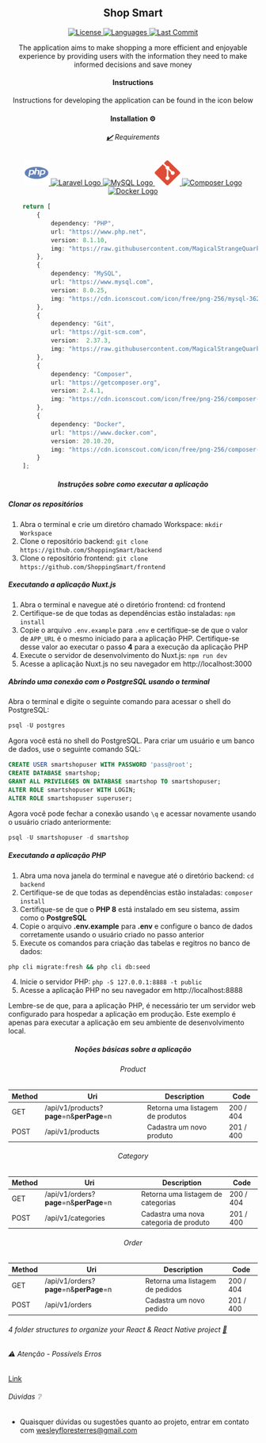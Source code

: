 <h2 align="center">Shop Smart</h2>

<p align="center">
    <a href="#">
        <img alt="License" src="https://img.shields.io/github/license/Weavous/ShopSmart">
    </a>
    <a href="#">
        <img alt="Languages" src="https://img.shields.io/github/languages/count/Weavous/ShopSmart">
    </a>
    <a href="#">
        <img alt="Last Commit" src="https://img.shields.io/github/last-commit/Weavous/ShopSmart">
    </a>
</p>

<p align="center">The application aims to make shopping a more efficient and enjoyable experience by providing users with the information they need to make informed decisions and save money</p>

<h4 align="center">Instructions</h4>

<p align="center">Instructions for developing the application can be found in the icon below</p>

<h4 align="center">Installation ⚙️</h4>

<h6 align="center"><a href="https://iconscout.com">✔️</a> Requirements</h6>

<p align="center">
    <a href="https://www.php.net">
        <img width="10%" src="https://raw.githubusercontent.com/MagicalStrangeQuark/MagicalStrangeQuark/master/assets/php.svg" alt="PHP Logo">
    </a>
    <a href="https://laravel.com">
        <img width="10%" src="https://cdn.iconscout.com/icon/free/png-256/laravel-2038872-1720085.png" alt="Laravel Logo">
    </a>
    <a href="https://www.mysql.com">
        <img width="10%" src="https://cdn.iconscout.com/icon/free/png-256/mysql-3628940-3030165.png" alt="MySQL Logo">
    </a>
    <a href="https://git-scm.com">
        <img width="10%" src="https://raw.githubusercontent.com/MagicalStrangeQuark/MagicalStrangeQuark/master/assets/git.svg" alt="Git Logo">
    </a>
    <a href="https://getcomposer.org">
        <img width="10%" src="https://cdn.iconscout.com/icon/free/png-256/composer-285363.png" alt="Composer Logo">
    </a>
    <a href="https://www.docker.com">
        <img width="10%" src="https://cdn.iconscout.com/icon/free/png-256/docker-10-1175197.png" alt="Docker Logo">
    </a>
</p>

```typescript
    return [
        {
            dependency: "PHP",
            url: "https://www.php.net",
            version: 8.1.10,
            img: "https://raw.githubusercontent.com/MagicalStrangeQuark/MagicalStrangeQuark/master/assets/php.svg"
        },
        {
            dependency: "MySQL",
            url: "https://www.mysql.com",
            version: 8.0.25,
            img: "https://cdn.iconscout.com/icon/free/png-256/mysql-3628940-3030165.png"
        },
        {
            dependency: "Git",
            url: "https://git-scm.com",
            version:  2.37.3,
            img: "https://raw.githubusercontent.com/MagicalStrangeQuark/MagicalStrangeQuark/master/assets/git.svg"
        },
        {
            dependency: "Composer",
            url: "https://getcomposer.org",
            version: 2.4.1,
            img: "https://cdn.iconscout.com/icon/free/png-256/composer-285363.png"
        },
        {
            dependency: "Docker",
            url: "https://www.docker.com",
            version: 20.10.20,
            img: "https://cdn.iconscout.com/icon/free/png-256/composer-285363.png"  
        }
    ];
```

<h5 align="center">Instruções sobre como executar a aplicação</h5>

##### Clonar os repositórios

1. Abra o terminal e crie um diretóro chamado Workspace: `mkdir Workspace`
2. Clone o repositório backend: `git clone https://github.com/ShoppingSmart/backend`
2. Clone o repositório frontend: `git clone https://github.com/ShoppingSmart/frontend`

##### Executando a aplicação Nuxt.js

1. Abra o terminal e navegue até o diretório frontend: cd frontend
2. Certifique-se de que todas as dependências estão instaladas: `npm install`
3. Copie o arquivo `.env.example` para `.env` e certifique-se de que o valor de `APP_URL` é o mesmo iniciado para a aplicação PHP. Certifique-se desse valor ao executar o passo __4__ para a execução da aplicação PHP
3. Execute o servidor de desenvolvimento do Nuxt.js: `npm run dev`
4. Acesse a aplicação Nuxt.js no seu navegador em http://localhost:3000

##### Abrindo uma conexão com o PostgreSQL usando o terminal
Abra o terminal e digite o seguinte comando para acessar o shell do PostgreSQL:

```sql
psql -U postgres
```

Agora você está no shell do PostgreSQL. Para criar um usuário e um banco de dados, use o seguinte comando SQL:

```sql
CREATE USER smartshopuser WITH PASSWORD 'pass@root';
CREATE DATABASE smartshop;
GRANT ALL PRIVILEGES ON DATABASE smartshop TO smartshopuser;
ALTER ROLE smartshopuser WITH LOGIN;
ALTER ROLE smartshopuser superuser;
```

Agora você pode fechar a conexão usando `\q` e acessar novamente usando o usuário criado anteriormente:

```sql
psql -U smartshopuser -d smartshop
```

##### Executando a aplicação PHP

1. Abra uma nova janela do terminal e navegue até o diretório backend: `cd backend`
2. Certifique-se de que todas as dependências estão instaladas: `composer install`
3. Certifique-se de que o __PHP 8__ está instalado em seu sistema, assim como o __PostgreSQL__
4. Copie o arquivo __.env.example__ para __.env__ e configure o banco de dados corretamente usando o usuário criado no passo anterior
4. Execute os comandos para criação das tabelas e regitros no banco de dados: 

```bash
php cli migrate:fresh && php cli db:seed
```

4. Inicie o servidor PHP: `php -S 127.0.0.1:8888 -t public`
5. Acesse a aplicação PHP no seu navegador em http://localhost:8888

Lembre-se de que, para a aplicação PHP, é necessário ter um servidor web configurado para hospedar a aplicação em produção. Este exemplo é apenas para executar a aplicação em seu ambiente de desenvolvimento local.

<h5 align="center">Noções básicas sobre a aplicação</h5>

<h6 align="center">Product</h6>

| Method | Uri | Description | Code |
| --- | --- | -- | -- |
| GET | /api/v1/products?__page__=n&__perPage__=n | Retorna uma listagem de produtos | 200 / 404 |
| POST | /api/v1/products | Cadastra um novo produto | 201 / 400 |

<h6 align="center">Category</h6>

| Method | Uri | Description | Code |
| --- | --- | -- | -- |
| GET | /api/v1/orders?__page__=n&__perPage__=n | Retorna uma listagem de categorias | 200 / 404 |
| POST | /api/v1/categories | Cadastra uma nova categoria de produto | 201 / 400 |

<h6 align="center">Order</h6>

| Method | Uri | Description | Code |
| --- | --- | -- | -- |
| GET | /api/v1/orders?__page__=n&__perPage__=n | Retorna uma listagem de pedidos | 200 / 404 |
| POST | /api/v1/orders | Cadastra um novo pedido | 201 / 400 |


<h6>
   4 folder structures to organize your React & React Native project <a href="https://reboot.studio/blog/folder-structures-to-organize-react-project">💾</a>
</h6>

<h6>⚠️ Atenção - Possívels Erros</h6>

<a href="https://github.com/MagicalStrangeQuark/MagicalStrangeQuark/blob/master/guides/FAQ.md">Link</a>

<h6>Dúvidas ❔</h6>

* Quaisquer dúvidas ou sugestões quanto ao projeto, entrar em contato com <wesleyfloresterres@gmail.com>
